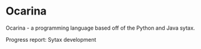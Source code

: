 # Ocarina

Ocarina - a programming language based off of the Python and Java sytax. 

Progress report:
Sytax development